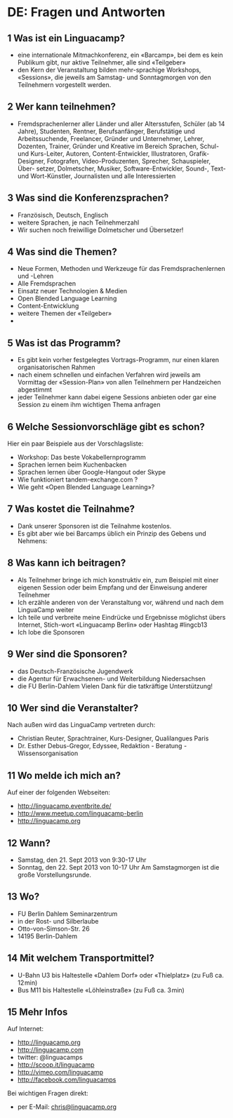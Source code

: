 # DE: Fragen und Antworten

## 1 Was ist ein Linguacamp?
* eine internationale Mitmachkonferenz, ein «Barcamp», bei dem es kein Publikum gibt, nur aktive Teilnehmer, alle sind «Teilgeber»
* den Kern der Veranstaltung bilden mehr-sprachige Workshops, «Sessions», die jeweils am Samstag- und Sonntagmorgen von den Teilnehmern vorgestellt werden. 

## 2 Wer kann teilnehmen?
* Fremdsprachenlerner aller Länder und aller
Altersstufen, Schüler (ab 14 Jahre), Studenten, Rentner, Berufsanfänger, Berufstätige und Arbeitssuchende, Freelancer, Gründer und Unternehmer, Lehrer, Dozenten, Trainer, Gründer und Kreative im Bereich Sprachen, Schul- und Kurs-Leiter, Autoren, Content-Entwickler, Illustratoren, Grafik-Designer, Fotografen, Video-Produzenten, Sprecher, Schauspieler, Über-
setzer, Dolmetscher, Musiker, Software-Entwickler, Sound-, Text- und Wort-Künstler, Journalisten und alle Interessierten

## 3 Was sind die Konferenzsprachen?
* Französisch, Deutsch, Englisch
* weitere Sprachen, je nach Teilnehmerzahl
* Wir suchen noch freiwillige Dolmetscher und Übersetzer!

## 4 Was sind die Themen?
* Neue Formen, Methoden und Werkzeuge für das Fremdsprachenlernen und -Lehren
* Alle Fremdsprachen
* Einsatz neuer Technologien & Medien
* Open Blended Language Learning
* Content-Entwicklung
* weitere Themen der «Teilgeber»
* 
## 5 Was ist das Programm?
* Es gibt kein vorher festgelegtes Vortrags-Programm, nur einen klaren organisatorischen Rahmen
* nach einem schnellen und einfachen Verfahren wird jeweils am Vormittag der «Session-Plan» von allen Teilnehmern per Handzeichen abgestimmt
* jeder Teilnehmer kann dabei eigene Sessions anbieten oder gar eine Session zu einem ihm wichtigen Thema anfragen

## 6 Welche Sessionvorschläge gibt es schon?
Hier ein paar Beispiele aus der Vorschlagsliste:
* Workshop: Das beste Vokabellernprogramm
* Sprachen lernen beim Kuchenbacken
* Sprachen lernen über Google-Hangout oder Skype
* Wie funktioniert tandem-exchange.com ?
* Wie geht «Open Blended Language Learning»?

## 7 Was kostet die Teilnahme?
* Dank unserer Sponsoren ist die Teilnahme kostenlos. 
* Es gibt aber wie bei Barcamps üblich ein Prinzip des Gebens und Nehmens:

## 8 Was kann ich beitragen?
* Als Teilnehmer bringe ich mich konstruktiv ein, zum Beispiel mit einer eigenen Session oder beim Empfang und der Einweisung anderer Teilnehmer
* Ich erzähle anderen von der Veranstaltung vor, während und nach dem LinguaCamp weiter
* Ich teile und verbreite meine Eindrücke und Ergebnisse möglichst übers Internet, Stich-wort «Linguacamp Berlin» oder Hashtag 
#lingcb13
* Ich lobe die Sponsoren

## 9 Wer sind die Sponsoren?
* das Deutsch-Französische Jugendwerk
* die Agentur für Erwachsenen- und Weiterbildung Niedersachsen
* die FU Berlin-Dahlem
Vielen Dank für die tatkräftige Unterstützung!

## 10 Wer sind die Veranstalter?
Nach außen wird das LinguaCamp vertreten durch:
* Christian Reuter, Sprachtrainer, Kurs-Designer, Qualilangues Paris
* Dr. Esther Debus-Gregor, Edyssee, Redaktion - Beratung - Wissensorganisation

## 11 Wo melde ich mich an?
Auf einer der folgenden Webseiten:
* http://linguacamp.eventbrite.de/
* http://www.meetup.com/linguacamp-berlin
* http://linguacamp.org

## 12 Wann?
* Samstag, den 21. Sept 2013 von 9:30-17 Uhr
* Sonntag, den 22. Sept 2013 von 10-17 Uhr
Am Samstagmorgen ist die große Vorstellungsrunde.

## 13 Wo?
* FU Berlin Dahlem Seminarzentrum
* in der Rost- und Silberlaube
* Otto-von-Simson-Str. 26
* 14195 Berlin-Dahlem

## 14 Mit welchem Transportmittel?
* U-Bahn U3 bis Haltestelle «Dahlem Dorf» oder «Thielplatz» (zu Fuß ca. 12 min)
* Bus M11 bis Haltestelle «Löhleinstraße» (zu Fuß ca. 3 min)

## 15 Mehr Infos
Auf Internet:
* http://linguacamp.org
* http://linguacamp.com
* twitter: @linguacamps
* http://scoop.it/linguacamp
* http://vimeo.com/linguacamp
* http://facebook.com/linguacamps

Bei wichtigen Fragen direkt:
* per E-Mail: chris@linguacamp.org

